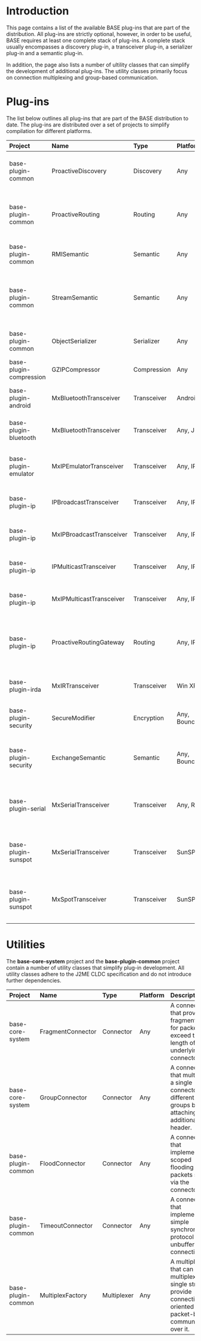 # Introduction #

This page contains a list of the available BASE plug-ins that are part of the distribution. All plug-ins are strictly optional, however, in order to be useful, BASE requires at least one complete stack of plug-ins. A complete stack usually encompasses a discovery plug-in, a transceiver plug-in, a serializer plug-in and a semantic plug-in.

In addition, the page also lists a number of ultility classes that can simplify the development of additional plug-ins. The utility classes primarily focus on connection multiplexing and group-based communication.

# Plug-ins #

The list below outlines all plug-ins that are part of the BASE distribution to date. The plug-ins are distributed over a set of projects to simplify compilation for different platforms.

| **Project** | **Name** | **Type** | **Platform** | **Description** |
|:------------|:---------|:---------|:-------------|:----------------|
| base-plugin-common| ProactiveDiscovery | Discovery | Any | A device discovery plug-in that distributes device and plug-in descriptions periodically. |
| base-plugin-common | ProactiveRouting | Routing | Any | A plug-in that uses source-routing with proactive n-hop route distribution to enable multihop routing within a smart peer group. |
| base-plugin-common | RMISemantic | Semantic | Any | A plug-in that enables request-response interaction with at-most-once semantic. |
| base-plugin-common | StreamSemantic | Semantic | Any | A plug-in that enables technology-independent connection-oriented communication between application objects. |
| base-plugin-common | ObjectSerializer | Serializer | Any | A plug-in that marshalls and unmarshalls Java objects. |
| base-plugin-compression| GZIPCompressor | Compression | Any | A modifier plug-in that compresses byte streams using GZIP |
| base-plugin-android| MxBluetoothTransceiver | Transceiver | Android 2.1 | A Bluetooth transceiver for Android devices that uses connection multiplexing. |
| base-plugin-bluetooth | MxBluetoothTransceiver | Transceiver | Any, JSR-82 | A Bluetooth transceiver relying on JSR-82 that uses connection multiplexing. |
| base-plugin-emulator | MxIPEmulatorTransceiver | Transceiver | Any, IP | A transceiver plug-in to emulate different network topologies using multiplexed IP connections. |
| base-plugin-ip | IPBroadcastTransceiver | Transceiver | Any, IP | A transceiver plug-in that uses IP broadcast for group communication. |
| base-plugin-ip | MxIPBroadcastTransceiver | Transceiver | Any, IP | An extended IPBroadcastTransceiver that uses connection multiplexing. |
| base-plugin-ip | IPMulticastTransceiver | Transceiver | Any, IP | A transceiver plug-in that uses IP multicast for group communication. |
| base-plugin-ip | MxIPMulticastTransceiver | Transceiver | Any, IP | An extended IPMulticastTransceiver that uses connection multiplexing. |
| base-plugin-ip | ProactiveRoutingGateway | Routing | Any, IP | An extended ProactiveRouting plug-in that provides routing beyond smart peer groups through a routing server on the Internet.|
| base-plugin-irda | MxIRTransceiver | Transceiver | Win XP/CE | A transceiver plug-in that uses WinSock to establish multiplexed connections over IRDA. |
| base-plugin-security | SecureModifier | Encryption | Any, Bouncycastle | An plug-in that uses Bouncycastle to encrypt communication via AES. |
| base-plugin-security | ExchangeSemantic | Semantic | Any, Bouncycastle | A plug-in that uses Bouncycastle to enable automatic key-exchange via different key-exchange protocols. |
| base-plugin-serial | MxSerialTransceiver | Transceiver | Any, Rxtx | A transceiver plug-in that uses the RXTX library to provide multiplexed interaction over a serial connection. |
| base-plugin-sunspot | MxSerialTransceiver | Transceiver | SunSPOT | A transceiver plug-in that enables multiplexed communciation via the serial port of a SunSPOT.|
| base-plugin-sunspot | MxSpotTransceiver | Transceiver | SunSPOT | A transceiver plug-in that enables multiplexed communication via the 802.15.4 interface of a SunSPOT. |

# Utilities #

The **base-core-system** project and the **base-plugin-common** project contain a number of utility classes that simplify plug-in development. All utility classes adhere to the J2ME CLDC specification and do not introduce further dependencies.

| **Project** | **Name** | **Type** | **Platform** | **Descripton** |
|:------------|:---------|:---------|:-------------|:---------------|
| base-core-system | FragmentConnector | Connector | Any | A connector that provides fragmentation for packets that exceed the length of the underlying connector. |
| base-core-system | GroupConnector | Connector | Any | A connector that multiplexes a single connector into different groups by attaching an additional header. |
| base-plugin-common | FloodConnector | Connector | Any | A connector that implements scoped flooding of packets sent via the connector. |
| base-plugin-common | TimeoutConnector | Connector | Any | A connector that implements a simple synchronization protocol for unbuffered connections. |
| base-plugin-common | MultiplexFactory | Multiplexer | Any | A multiplexer that can multiplex a single stream to provide connection-oriented and packet-based communication over it. |
